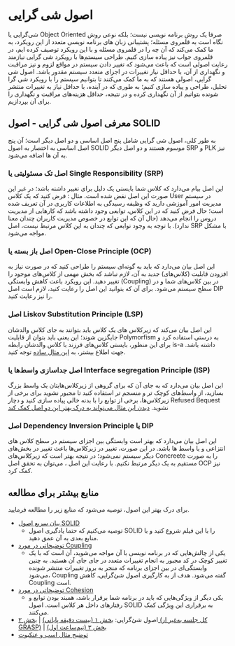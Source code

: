 # اصول شی گرایی
شی‌گرایی یا 
Object Oriented
 صرفا یک روش برنامه نویسی نیست؛ بلکه نوعی روش نگاه است به قلمروی مسئله؛ پشتیبانی زبان های برنامه نویسی متعدد از این رویکرد، به ما کمک می‌کند که آن چه را در قلمروی مسئله و با این رویکرد توصیف کرده ایم، در قلمروی جواب نیز پیاده سازی کنیم.
طراحی سیستم‌ها با رویکرد شی گرایی نیازمند رعایت اصولی است که باعث می‌شود که تغییر دادن سیستم در مواقع لزوم و نیز مراقبت و نگهداری از آن، با حداقل نیاز تغییرات در اجزای متعدد سیستم مقدور باشد.
اصول شی گرایی، اصولی هستند که به ما کمک می‌کنند تا بتوانیم سیستم را با رویکرد شی گرا تحلیل، طراحی و پیاده سازی کنیم؛ به طوری که در آینده، با حداقل نیاز به تغییرات منتشر شونده بتوانیم از آن نگهداری کرده و در نتیجه، حداقل هزینه‌های مراقبت و نگهداری را برای آن بپردازیم.
## معرفی اصول شی گرایی - اصول SOLID
به طور کلی، اصول شی گرایی شامل پنج اصل اساسی و دو اصل دیگر است؛ آن پنج اصل اساسی به اختصار به اصول 
SOLID
موسوم هستند و دو اصل دیگر 
SRP
و
PLK
نیز به آن ها اضافه می‌شود.
### اصل تک مسئولیتی یا Single Responsibility (SRP)
این اصل بیام می‌دارد که کلاس شما بایستی یک دلیل برای تغییر داشته باشد؛ در غیر این صورت این اصل نقض شده است.
مثال : فرض کنید که یک کلاس User در سیستم مدیریت امور آموزشی دارید که وظیفه رسیدگی به اطلاعات کاربری در آن تعریف شده است؛ حال فرض کنید که در این کلاس، توابعی وجود داشته باشد که کارهایی از مدیریت دروس را انجام می‌دهد (حال آن که این توابع در خصوص مدیریت کاربران چندان معنا ندارد). با توجه به وجود توابعی که چندان به این کلاس مرتبط نیست، اصل SRP با مشکل مواجه می‌شود.
### اصل باز بسته یا Open-Close Principle (OCP)
این اصل بیان می‌دارد که باید به گونه‌ای سیستم را طراحی کنید که در صورت نیاز به افزودن قابلیت (کلاس‌های) جدید به آن، لازم نباشد که بخش مهمی از کلاس‌های موجود را تغییر دهید. این رویکرد باعث کاهش وابستگی (Coupling)
در بین کلاس‌های شما و در سطح سیستم می‌شود. برای آن که بتوانید این اصل را رعایت کنید، لازم است اصل DIP را نیز رعایت کنید.
### اصل Liskov Substitution Principle (LSP)
این اصل بیان می‌کند که زیرکلاس های یک کلاس باید بتوانند به جای کلاس والدشان جایگزین شوند؛ این یعنی باید بتوان از قابلیت Polymorfism به درستی استفاده کرد و برای این منظور، بایستی کلاس‌های فرزند با کلاس والدشان رابطه is-a داشته باشد. جهت اطلاع بیشتر، به 
[این مثال ساده](https://github.com/ssc-public/Software-Engineering-Lab/blob/main/resources/SOLID/%D8%B9%D9%86%DA%A9%D8%A8%D9%88%D8%AA%20%D9%8A%DA%A9%20%D8%A7%D8%B3%D8%A8%20%D9%86%D9%8A%D8%B3%D8%AA.pdf)
توجه کنید.
### اصل جداسازی واسط‌ها یا Interface segregation Principle (ISP)
این اصل بیان می‌دارد که به جای آن که برای گروهی از زیرکلاس‌هایتان یک واسط بزرگ بسازید، از واسط‌های کوچک تر و منسجم تر استفاده کنید تا مجبور نشوید برای برخی از زیرکلاس‌ها، برخی از توابع را با بدنه خالی پیاده سازی کنید و دچار Refused Bequest نشوید. 
[دیدن این مثال می‌تواند به درک بهتر این دو اصل کمک کند](https://github.com/ssc-public/Software-Engineering-Lab/blob/main/resources/SOLID/%D8%B9%D9%86%DA%A9%D8%A8%D9%88%D8%AA%20%D9%8A%DA%A9%20%D8%A7%D8%B3%D8%A8%20%D9%86%D9%8A%D8%B3%D8%AA.pdf)

### اصل Dependency Inversion Principle یا DIP
این اصل بیان می‌دارد که بهتر است وابستگی بین اجزای سیستم در سطح کلاس های انتزاعی و یا واسط ها باشد. در این صورت، تغییر در زیرکلاس‌ها باعث تغییر در بخش‌های دیگر سیستم نمی‌شود؛ در نتیجه بهتر است که زیرکلاس‌های Concreete را به صورت مستقیم به یک دیگر مرتبط نکنیم. با رعایت این اصل ، می‌توان به تحقق اصل OCP نیز کمک کرد.

## منابع بیشتر برای مطالعه
برای درک بهتر این اصول، توصیه می‌شود که منابع زیر را مطالعه فرمایید.

- [بیان سریع اصول SOLID](https://aparat.com/v/NUPoJ)
  - توصیه می‌کنیم که حتما یادگیری اصول SOLID را با این فیلم شروع کنید و با منابع بعدی به آن عمق دهید.
- [توضیحاتی در مورد Coupling](https://pages.cpsc.ucalgary.ca/~eberly/Courses/CPSC333/Lectures/Design/cohesion.html)
  - یکی از چالش‌هایی که در برنامه نویسی با آن مواجه می‌شوید، آن است که با یک تغییر کوچک در کد مجبور به انجام تغییرات متعدد در جای جای آن هستید. به چنین وابستگی‌ای در بین اجزای برنامه که منجر به بروز تغییرات منتشر شونده می‌شود، Coupling گفته می‌شود. هدف از به کارگیری اصول شئ‌گرایی، کاهش Coupling است.
- [توضیحاتی در مورد Cohesion](https://pages.cpsc.ucalgary.ca/~eberly/Courses/CPSC333/Lectures/Design/cohesion.html)
  - یکی دیگر از ویژگی‌هایی که باید در برنامه شما برقرار باشد، همبند بودن توابع و رفتارهای داخل هر کلاس است. اصول SOLID به برقراری این وِیژگی کمک می‌کنند.
- اصول شئ‌گرایی: [بخش ۱ (بیست دقیقه پایانی)](https://ocw.sharif.edu/course/385/session/id/8776) | [بخش ۲ (کل جلسه به‌غیر از GRASP)](https://ocw.sharif.edu/course/385/session/id/8777) | [بخش ۳ (نیم‌ساعت اول)](https://ocw.sharif.edu/course/385/session/id/8778)
- [توضیح مثال اسب و عنکبوت](https://github.com/ssc-public/Software-Engineering-Lab/blob/main/resources/SOLID/%D8%B9%D9%86%DA%A9%D8%A8%D9%88%D8%AA%20%D9%8A%DA%A9%20%D8%A7%D8%B3%D8%A8%20%D9%86%D9%8A%D8%B3%D8%AA.pdf)


